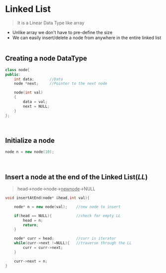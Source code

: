 # Linked List

> It is a Linear Data Type like array

- Unlike array we don't have to pre-define the size
- We can easily insert/delete a node from anywhere in the entire linked list
  <br><br>

## Creating a node DataType

```cpp
class node{
public:
	int data;       //Data
	node *next;     //Pointer to the next node

	node(int val)
	{
		data = val;
		next = NULL;
	}
};
```

<br>

## Initialize a node

```cpp
node n = new node(10);
```

<br>

## Insert a node at the end of the **Linked List(_LL_)**

> head->node->node-><u>newnode</u>->NULL

```cpp
void insertAtEnd(node* &head,int val){

	node* n = new node(val);	//new node to insert

	if(head == NULL){			//check for empty LL
		head = n;
		return;
	}

	node* curr = head;			//curr is iterator
	while(curr->next !=NULL){	//traverse through the LL
		curr = curr->next;
	}

	curr->next = n;
}
```
